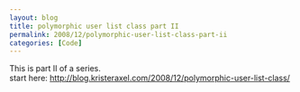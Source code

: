 ```yaml
---
layout: blog
title: polymorphic user list class part II
permalink: 2008/12/polymorphic-user-list-class-part-ii
categories: [Code]
---
```


<p>This is part II of a series.<br />
start here: <a href="http://blog.kristeraxel.com/2008/12/polymorphic-user-list-class/">http://blog.kristeraxel.com/2008/12/polymorphic-user-list-class/</a></p>


<script src="https://gist.github.com/860933.js?file=polymorphic_user_list2.rb"></script>
